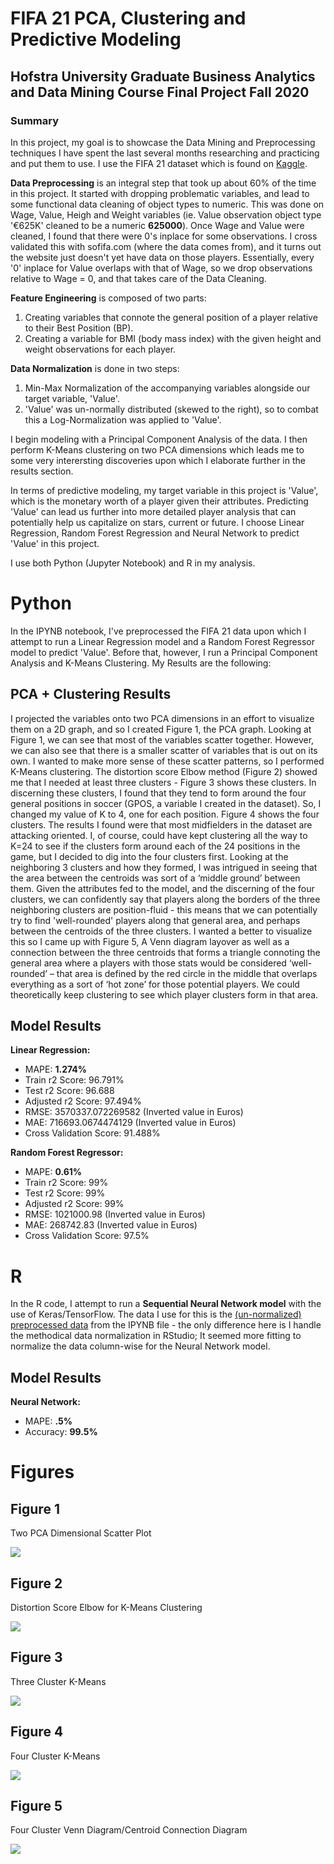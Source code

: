 # FIFA 21 PCA, Clustering and Predictive Modeling
## Hofstra University Graduate Business Analytics and Data Mining Course Final Project Fall 2020
### Summary
  In this project, my goal is to showcase the Data Mining and Preprocessing techniques I have spent the last several months researching and practicing and put them to use. I use the FIFA 21 dataset which is found on [Kaggle](https://www.kaggle.com/ekrembayar/fifa-21-complete-player-dataset). 
  
  __Data Preprocessing__ is an integral step that took up about 60% of the time in this project. It started with dropping problematic variables, and lead to some functional data cleaning of object types to numeric. This was done on Wage, Value, Heigh and Weight variables (ie. Value observation object type '€625K' cleaned to be a numeric __625000__). Once Wage and Value were cleaned, I found that there were 0's inplace for some observations. I cross validated this with sofifa.com (where the data comes from), and it turns out the website just doesn't yet have data on those players. Essentially, every '0' inplace for Value overlaps with that of Wage, so we drop observations relative to Wage = 0, and that takes care of the Data Cleaning.
  
  __Feature Engineering__  is composed of two parts:  
  1. Creating variables that connote the general position of a player relative to their Best Position (BP).
  2. Creating a variable for BMI (body mass index) with the given height and weight observations for each player.
  
  __Data Normalization__ is done in two steps: 
  1. Min-Max Normalization of the accompanying variables alongside our target variable, 'Value'. 
  2. 'Value' was un-normally distributed (skewed to the right), so to combat this a Log-Normalization was applied to 'Value'.
  
 I begin modeling with a Principal Component Analysis of the data. I then perform K-Means clustering on two PCA dimensions which leads me to some very interersting discoveries upon which I elaborate further in the results section. 
 
 In terms of predictive modeling, my target variable in this project is 'Value', which is the monetary worth of a player given their attributes. Predicting 'Value' can lead us further into more detailed player analysis that can potentially help us capitalize on stars, current or future. I choose Linear Regression, Random Forest Regression and Neural Network to predict 'Value' in this project. 
  
I use both Python (Jupyter Notebook) and R in my analysis.

# Python
  In the IPYNB notebook, I've preprocessed the FIFA 21 data upon which I attempt to run a Linear Regression model and a Random Forest Regressor model to predict 'Value'. Before that, however, I run a Principal Component Analysis and K-Means Clustering. My Results are the following:
## PCA + Clustering Results
  I projected the variables onto two PCA dimensions in an effort to visualize them on a 2D graph, and so I created Figure 1, the PCA graph. Looking at Figure 1, we can see that most of the variables scatter together. However, we can also see that there is a smaller scatter of variables that is out on its own.
I wanted to make more sense of these scatter patterns, so I performed K-Means clustering. The distortion score Elbow method (Figure 2) showed me that I needed at least three clusters - Figure 3 shows these clusters. In discerning these clusters, I found that they tend to form around the four general positions in soccer (GPOS, a variable I created in the dataset). So, I changed my value of K to 4, one for each position. Figure 4 shows the four clusters. The results I found were that most midfielders in the dataset are attacking oriented. I, of course, could have kept clustering all the way to K=24 to see if the clusters form around each of the 24 positions in the game, but I decided to dig into the four clusters first.
Looking at the neighboring 3 clusters and how they formed, I was intrigued in seeing that the area between the centroids was sort of a ‘middle ground’ between them. Given the attributes fed to the model, and the discerning of the four clusters, we can confidently say that players along the borders of the three neighboring clusters are position-fluid - this means that we can potentially try to find 'well-rounded' players along that general area, and perhaps between the centroids of the three clusters. I wanted a better to visualize this so I came up with Figure 5, A Venn diagram layover as well as a connection between the three centroids that forms a triangle connoting the general area where a players with those stats would be considered ‘well-rounded’ – that area is defined by the red circle in the middle that overlaps everything as a sort of ‘hot zone’ for those potential players. We could theoretically keep clustering to see which player clusters form in that area.

## Model Results
__Linear Regression:__
+ MAPE: __1.274%__ 
+ Train r2 Score: 96.791% 
+ Test r2 Score: 96.688 
+ Adjusted r2 Score: 97.494% 
+ RMSE: 3570337.072269582 (Inverted value in Euros)
+ MAE: 716693.0674474129 (Inverted value in Euros)
+ Cross Validation Score: 91.488% 

__Random Forest Regressor:__
+ MAPE: __0.61%__
+ Train r2 Score: 99%
+ Test r2 Score: 99%
+ Adjusted r2 Score: 99%
+ RMSE: 1021000.98 (Inverted value in Euros)
+ MAE: 268742.83 (Inverted value in Euros)
+ Cross Validation Score: 97.5%

# R
In the R code, I attempt to run a __Sequential Neural Network model__ with the use of Keras/TensorFlow. The data I use for this is the [(un-normalized) preprocessed data](https://github.com/arvin-ds/FIFA21_PCA_Clustering_and_Predictive_Modeling/blob/main/data/FIFATrain.csv) from the IPYNB file  - the only difference here is I handle the methodical data normalization in RStudio; It seemed more fitting to normalize the data column-wise for the Neural Network model.
## Model Results
__Neural Network:__
+ MAPE: __.5%__
+ Accuracy: __99.5%__

# Figures
## Figure 1
Two PCA Dimensional Scatter Plot

![](images/Picture1.png)
## Figure 2
Distortion Score Elbow for K-Means Clustering

![](images/Picture2.png)
## Figure 3
Three Cluster K-Means

![](images/Picture3.png)
## Figure 4
Four Cluster K-Means

![](images/Picture4.png)
## Figure 5
Four Cluster Venn Diagram/Centroid Connection Diagram

![](images/Picture5.png)
